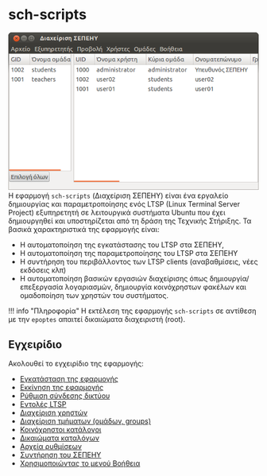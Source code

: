 # sch-scripts

[![](Schscripts_first_screen.png)](Schscripts_first_screen.png)
Η εφαρμογή `sch-scripts` (Διαχείριση ΣΕΠΕΗΥ) είναι ένα εργαλείο δημιουργίας και
παραμετροποίησης ενός LTSP (Linux Terminal Server Project) εξυπηρετητή σε
λειτουργικά συστήματα Ubuntu που έχει δημιουργηθεί και υποστηρίζεται από τη
δράση της Τεχνικής Στήριξης. Τα βασικά χαρακτηριστικά της εφαρμογής είναι:

- Η αυτοματοποίηση της εγκατάστασης του LTSP στα ΣΕΠΕΗΥ,
- Η αυτοματοποίηση της παραμετροποίησης του LTSP στα ΣΕΠΕΗΥ
- Η συντήρηση του περιβάλλοντος των LTSP clients (αναβαθμίσεις, νέες εκδόσεις
  κλπ)
- Η αυτοματοποίηση βασικών εργασιών διαχείρισης όπως δημιουργία/επεξεργασία
  λογαριασμών, δημιουργία κοινόχρηστων φακέλων και ομαδοποίηση των χρηστών
  του συστήματος.

!!! info "Πληροφορία"
    Η εκτέλεση της εφαρμογής `sch-scripts` σε αντίθεση με την `epoptes` απαιτεί
    δικαιώματα διαχειριστή (root).

## Εγχειρίδιο

Ακολουθεί το εγχειρίδιο της εφαρμογής:

- [Εγκατάσταση της εφαρμογής](Εγκατάσταση.md)
- [Εκκίνηση της εφαρμογής](Εκκίνηση_της_εφαρμογής.md)
- [Ρύθμιση σύνδεσης δικτύου](Ρύθμιση_σύνδεσης_δικτύου.md)
- [Εντολές LTSP](Εντολές_LTSP.md)
- [Διαχείριση χρηστών](Χρήστες/index.md)
- [Διαχείριση τμήματων (ομάδων, groups)](Τμήματα.md)
- [Κοινόχρηστοι κατάλογοι](Κοινόχρηστοι_κατάλογοι.md)
- [Δικαιώματα καταλόγων](Δικαιώματα_καταλόγων.md)
- [Αρχεία ρυθμίσεων](Αρχεία_ρυθμίσεων.md)
- [Συντήρηση του ΣΕΠΕΗΥ](Συντήρηση_ΣΕΠΕΗΥ.md)
- [Χρησιμοποιώντας το μενού Βοήθεια](Βοήθεια.md)
